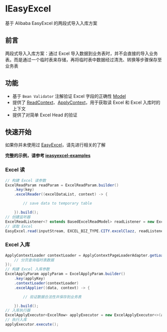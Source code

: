 # IEasyExcel
基于 Alibaba EasyExcel 的两段式导入入库方案

## 前言

两段式导入入库方案：通过 Excel 导入数据到业务表时，并不会直接的导入业务表。而是通过一个临时表来存储，再将临时表中数据经过清洗、转换等步骤保存至业务表

## 功能

- 基于 `Bean Validator` 注解验证 Excel 字段的正确性 [Model](https://github.com/leslie-gl/ieasyexcel-examples/blob/master/src/main/java/com/leslie/framework/ieasyexcel/example/entity/excel/CityExcel.java)
- 提供了 [ReadContext](https://github.com/leslie-gl/ieasyexcel/blob/master/src/main/java/com/leslie/framework/ieasyexcel/context/ReadContext.java)、[ApplyContext](https://github.com/leslie-gl/ieasyexcel/blob/master/src/main/java/com/leslie/framework/ieasyexcel/context/ApplyContext.java)，用于获取读 Excel 和 Excel 入库时的上下文
- 提供了对简单 Excel Head 的验证

## 快速开始

如果你并未使用过 [EasyExcel](https://github.com/alibaba/easyexcel)，请先进行相关的了解

**完整的示例，请参考 [ieasyexcel-examples](https://github.com/leslie-gl/ieasyexcel-examples)**

### Excel 读

```java
// 构建 Excel 读参数
ExcelReadParam readParam = ExcelReadParam.builder()
    .key(key)
    .excelReader((excelDataList, context) -> {

        // save data to temporary table

    }).build();
// 创建监听器
ExcelReadListener<? extends BasedExcelReadModel> readListener = new ExcelReadListener<>(readParam);
// 读取 Excel
EasyExcel.read(inputStream, EXCEL_BIZ_TYPE.CITY.excelClazz, readListener).sheet().doRead();
```

### Excel 入库

```java
ApplyContextLoader contextLoader = ApplyContextPageLoaderAdapter.getLoader(pageable -> {
    // 分页查询临时表数据
});
// 构建 Excel 入库参数
ExcelApplyParam applyParam = ExcelApplyParam.builder()
    .key(applyKey)
    .contextLoader(contextLoader)
    .excelApplier((data, context) -> {

        // 验证数据合法性并保存到业务表

    }).build();
// 入库执行器
ExcelApplyExecutor<ExcelRow> applyExecutor = new ExcelApplyExecutor<>(applyParam);
// 执行入库
applyExecutor.execute();
```
